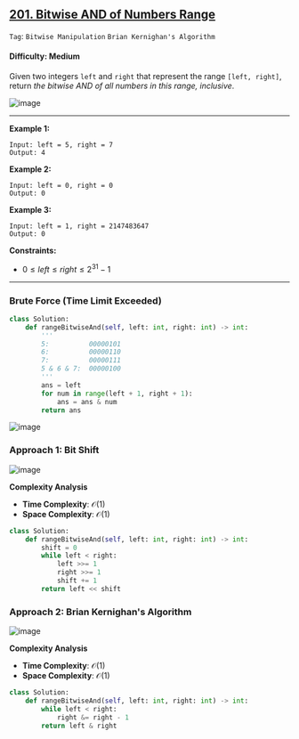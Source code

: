 ## [201. Bitwise AND of Numbers Range](https://leetcode.com/problems/bitwise-and-of-numbers-range)

```Tag```: ```Bitwise Manipulation``` ```Brian Kernighan's Algorithm```

#### Difficulty: Medium

Given two integers ```left``` and ```right``` that represent the range ```[left, right]```, return _the bitwise AND of all numbers in this range, inclusive_.

![image](https://github.com/quananhle/Python/assets/35042430/ee2d9494-c306-44b5-a0ca-964e816a7d0d)

---

__Example 1:__
```
Input: left = 5, right = 7
Output: 4
```

__Example 2:__
```
Input: left = 0, right = 0
Output: 0
```

__Example 3:__
```
Input: left = 1, right = 2147483647
Output: 0
```

__Constraints:__

- $0 \le left \le right \le 2^{31} - 1$

---

### Brute Force (Time Limit Exceeded)

```Python
class Solution:
    def rangeBitwiseAnd(self, left: int, right: int) -> int:
        '''
        5:          00000101
        6:          00000110
        7:          00000111
        5 & 6 & 7:  00000100
        '''
        ans = left
        for num in range(left + 1, right + 1):
            ans = ans & num
        return ans
```

![image](https://leetcode.com/problems/bitwise-and-of-numbers-range/Figures/201/201_prefix.png)

### Approach 1: Bit Shift

![image](https://leetcode.com/problems/bitwise-and-of-numbers-range/Figures/201/201_bit_shifting.png)

__Complexity Analysis__

- __Time Complexity__: $\mathcal{O}(1)$
- __Space Complexity__: $\mathcal{O}(1)$

```Python
class Solution:
    def rangeBitwiseAnd(self, left: int, right: int) -> int:
        shift = 0
        while left < right:
            left >>= 1
            right >>= 1
            shift += 1
        return left << shift
```

### Approach 2: Brian Kernighan's Algorithm

![image](https://leetcode.com/problems/bitwise-and-of-numbers-range/Figures/201/201_bk_example.png)

__Complexity Analysis__

- __Time Complexity__: $\mathcal{O}(1)$
- __Space Complexity__: $\mathcal{O}(1)$

```Python
class Solution:
    def rangeBitwiseAnd(self, left: int, right: int) -> int:
        while left < right:
            right &= right - 1
        return left & right
```
